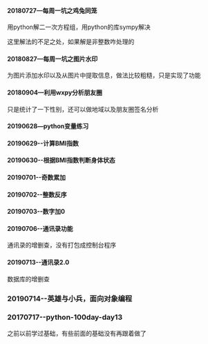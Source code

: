 #### 20180727—每周一坑之鸡兔同笼

用python解二一次方程组，用python的库sympy解决

这里解法的不足之处，如果解是非整数咋处理的

#### 20180827—每周一坑之图片水印

为图片添加水印以及从图片中提取信息，做法比较粗糙，只是实现了功能

#### 20180904—利用wxpy分析朋友圈

只是统计了一下性别，还可以做地域以及朋友圈签名分析
#### 20190628—python变量练习
#### 20190629--计算BMI指数
#### 20190630--根据BMI指数判断身体状态
#### 20190701--奇数累加
#### 20190702--整数反序
#### 20190703--数字加0
#### 20190706--通讯录功能
通讯录的增删查，没有打包成控制台程序
#### 20190713--通讯录2.0
数据库的增删查
### 20190714--英雄与小兵，面向对象编程
### 20170717--python-100day-day13
之前以前学过基础，有些前面的基础没有再跟着做了